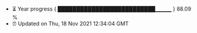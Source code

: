 - ⏳ Year progress { ██████████████████████████▁▁▁▁ } 88.09 %
- ⏰ Updated on Thu, 18 Nov 2021 12:34:04 GMT

